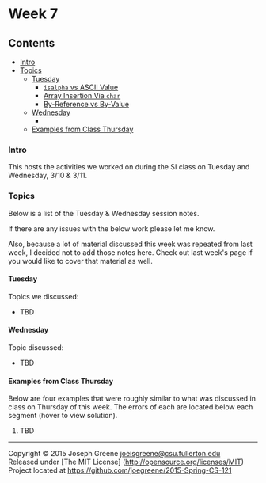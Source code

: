 # Week 7

## Contents
- [Intro](#intro)
- [Topics](#topics)
  - [Tuesday](#tuesday)
    - [`isalpha` vs ASCII Value](#isalpha-vs-ascii-value)
    - [Array Insertion Via `char`](#array-insertion-via-char)
    - [By-Reference vs By-Value]()
  - [Wednesday](#wednesday)
    - [](#)
  - [Examples from Class Thursday](#examples-from-class-thursday)
  
### Intro

This hosts the activities we worked on during the SI class on Tuesday and Wednesday, 3/10 & 3/11.

### Topics

Below is a list of the Tuesday & Wednesday session notes. 

If there are any issues with the below work please let me know.

Also, because a lot of material discussed this week was repeated from last week, I decided not to add those notes here. 
Check out last week's page if you would like to cover that material as well.

#### Tuesday

Topics we discussed:
- TBD

#### Wednesday

Topic discussed:
- TBD


#### Examples from Class Thursday

Below are four examples that were roughly similar to what was discussed in class on Thursday of this week. 
The errors of each are located below each segment (hover to view solution).

1. TBD


-------------------------------------------------------------------------------

Copyright &copy; 2015 Joseph Greene <joeisgreene@csu.fullerton.edu>  
Released under [The MIT License] (http://opensource.org/licenses/MIT)  
Project located at <https://github.com/joegreene/2015-Spring-CS-121>
